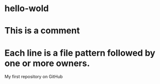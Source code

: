 # hello-wold
# This is a comment
# Each line is a file pattern followed by one or more owners.
My first repository on GitHub
